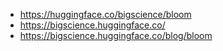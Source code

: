 - https://huggingface.co/bigscience/bloom
- https://bigscience.huggingface.co/
- https://bigscience.huggingface.co/blog/bloom
